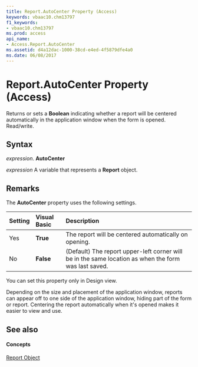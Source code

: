 ```yaml
---
title: Report.AutoCenter Property (Access)
keywords: vbaac10.chm13797
f1_keywords:
- vbaac10.chm13797
ms.prod: access
api_name:
- Access.Report.AutoCenter
ms.assetid: d4a12dac-1000-38cd-e4ed-4f5879dfe4a0
ms.date: 06/08/2017
---
```



# Report.AutoCenter Property (Access)

Returns or sets a  **Boolean** indicating whether a report will be centered automatically in the application window when the form is opened. Read/write.


## Syntax

 _expression_. **AutoCenter**

 _expression_ A variable that represents a **Report** object.


## Remarks

The  **AutoCenter** property uses the following settings.



| <strong>Setting</strong> | <strong>Visual Basic</strong> | <strong>Description</strong>                                                                         |
|:-------------------------|:------------------------------|:-----------------------------------------------------------------------------------------------------|
| Yes                      | <strong>True</strong>         | The report will be centered automatically on opening.                                                |
| No                       | <strong>False</strong>        | (Default) The report upper-left corner will be in the same location as when the form was last saved. |

You can set this property only in Design view.

Depending on the size and placement of the application window, reports can appear off to one side of the application window, hiding part of the form or report. Centering the report automatically when it's opened makes it easier to view and use.


## See also


#### Concepts


[Report Object](report-object-access.md)

